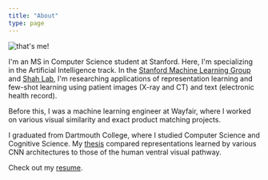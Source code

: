 ```yaml
---
title: "About"
type: page
---
```

![that's me!](/images/about/cara.jpg "that's me!")

I'm an MS in Computer Science student at Stanford. Here, I'm specializing in the Artificial Intelligence track. In the [Stanford Machine Learning Group](https://stanfordmlgroup.github.io/) and [Shah Lab](https://shahlab.stanford.edu/), I'm researching applications of representation learning and few-shot learning using patient images (X-ray and CT) and text (electronic health record).

Before this, I was a machine learning engineer at Wayfair, where I worked on various visual similarity and exact product matching projects.

I graduated from Dartmouth College, where I studied Computer Science and Cognitive Science. My [thesis](/pdfs/about/thesis.pdf) compared representations learned by various CNN architectures to those of the human ventral visual pathway.

Check out my [resume](/pdfs/about/resume.pdf).
